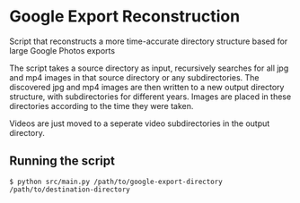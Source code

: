 # Google Export Reconstruction
Script that reconstructs a more time-accurate directory structure based for large Google Photos exports

The script takes a source directory as input, recursively searches for all jpg and mp4 images in that source directory or any subdirectories. The discovered jpg and mp4 images are then written to a new output directory structure, with subdirectories for different years. Images are placed in these directories according to the time they were taken.

Videos are just moved to a seperate video subdirectories in the output directory.

## Running the script

`$ python src/main.py /path/to/google-export-directory /path/to/destination-directory`

